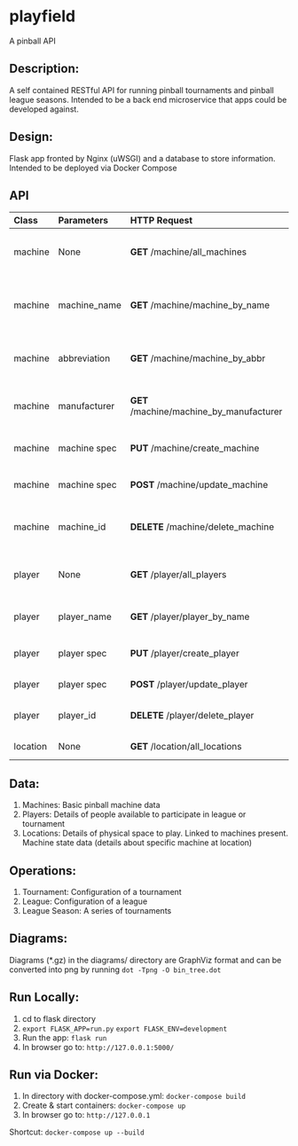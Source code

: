 playfield
=========
A pinball API

Description:
------------
A self contained RESTful API for running pinball tournaments and pinball league seasons.  Intended to be a back end 
microservice that apps could be developed against.

Design:
-------
Flask app fronted by Nginx (uWSGI) and a database to store information.
Intended to be deployed via Docker Compose

API
---
|Class       | Parameters | HTTP Request   | Description  |
| :--------- |:---------| :------------- | :----------: |
| machine  | None         | **GET** /machine/all_machines             | List all machines currently added     |
| machine  | machine_name | **GET** /machine/machine_by_name          | Get machines with provided name       |
| machine  | abbreviation | **GET** /machine/machine_by_abbr          | Get machines with specific abbr       |
| machine  | manufacturer | **GET** /machine/machine_by_manufacturer  | Get machines by provided manufacturer |
| machine  | machine spec | **PUT** /machine/create_machine           | Add new machine to database           |
| machine  | machine spec | **POST** /machine/update_machine          | Update machine details                |
| machine  | machine_id   | **DELETE** /machine/delete_machine        | Remove machine from database          |
| player   | None         | **GET** /player/all_players               | List all players currently added      |
| player   | player_name  | **GET** /player/player_by_name            | Lookup player by name                 |
| player   | player spec  | **PUT** /player/create_player             | Add new player to database            |
| player   | player spec  | **POST** /player/update_player            | Update player details                 |
| player   | player_id    | **DELETE** /player/delete_player          | Delete player from database           |
| location | None         | **GET** /location/all_locations           | List all locations                    |

Data:
-----
1.  Machines:  Basic pinball machine data
2.  Players:  Details of people available to participate in league or tournament
3.  Locations:  Details of physical space to play.  Linked to machines present.  Machine state data (details about specific machine at location)

Operations:
-----------
1.  Tournament:  Configuration of a tournament
2.  League:  Configuration of a league
3.  League Season:  A series of tournaments

Diagrams:
---------
Diagrams (*.gz) in the diagrams/ directory are GraphViz format and can be converted into png by running `dot -Tpng -O bin_tree.dot`

Run Locally:
------------
1.  cd to flask directory
2.  `export FLASK_APP=run.py`
    `export FLASK_ENV=development`
3.  Run the app: `flask run`
4.  In browser go to: `http://127.0.0.1:5000/`

Run via Docker:
--------------
1.  In directory with docker-compose.yml: `docker-compose build`
2.  Create & start containers: `docker-compose up`
3.  In browser go to: `http://127.0.0.1`

Shortcut: `docker-compose up --build`